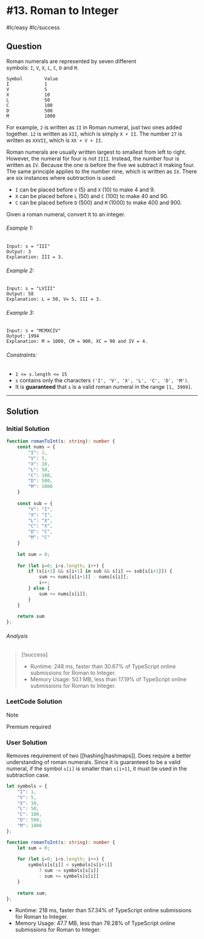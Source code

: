 # #13. Roman to Integer
#lc/easy #lc/success

## Question
Roman numerals are represented by seven different symbols: `I`, `V`, `X`, `L`, `C`, `D` and `M`.

```
Symbol        Value
I             1
V             5
X             10
L             50
C             100
D             500
M             1000
```

For example, `2` is written as `II` in Roman numeral, just two ones added together. `12` is written as `XII`, which is simply `X + II`. The number `27` is written as `XXVII`, which is `XX + V + II`.

Roman numerals are usually written largest to smallest from left to right. However, the numeral for four is not `IIII`. Instead, the number four is written as `IV`. Because the one is before the five we subtract it making four. The same principle applies to the number nine, which is written as `IX`. There are six instances where subtraction is used:

-   `I` can be placed before `V` (5) and `X` (10) to make 4 and 9. 
-   `X` can be placed before `L` (50) and `C` (100) to make 40 and 90. 
-   `C` can be placed before `D` (500) and `M` (1000) to make 400 and 900.

Given a roman numeral, convert it to an integer.

###### Example 1:
```
Input: s = "III"
Output: 3
Explanation: III = 3.
```

###### Example 2:
```
Input: s = "LVIII"
Output: 58
Explanation: L = 50, V= 5, III = 3.
```

###### Example 3:
```
Input: s = "MCMXCIV"
Output: 1994
Explanation: M = 1000, CM = 900, XC = 90 and IV = 4.
```

###### Constraints:
-   `1 <= s.length <= 15`
-   `s` contains only the characters `('I', 'V', 'X', 'L', 'C', 'D', 'M')`.
-   It is **guaranteed** that `s` is a valid roman numeral in the range `[1, 3999]`.
---
## Solution
### Initial Solution
```typescript
function romanToInt(s: string): number {
    const nums = {
        "I": 1,
        "V": 5,
        "X": 10,
        "L": 50,
        "C": 100,
        "D": 500,
        "M": 1000
    }
    
    const sub = {
        "V": "I",
        "X": "I",
        "L": "X",
        "C": "X",
        "D": "C",
        "M": "C"
    }
    
    let sum = 0;
    
    for (let i=0; i<s.length; i++) {
        if (s[i+1] && s[i+1] in sub && s[i] == sub[s[i+1]]) {
            sum += nums[s[i+1]] - nums[s[i]];
            i++;
        } else {
            sum += nums[s[i]];
        }
    }
    
    return sum
};
```

###### Analysis
>[!success]
> - Runtime: 248 ms, faster than 30.67% of TypeScript online submissions for Roman to Integer.
> - Memory Usage: 50.1 MB, less than 17.19% of TypeScript online submissions for Roman to Integer.

### LeetCode Solution
>[!Note]
>Premium required

### User Solution
Removes requirement of two [[hashing|hashmaps]]. Does require a better understanding of roman numerals. Since it is guaranteed to be a valid numeral, if the symbol `s[i]` is smaller than `s[i+1]`, it must be used in the subtraction case.

```typescript
let symbols = {
    "I": 1,
    "V": 5,
    "X": 10,
    "L": 50,
    "C": 100,
    "D": 500,
    "M": 1000
};

function romanToInt(s: string): number {
    let sum = 0;
    
    for (let i=0; i<s.length; i++) {
        symbols[s[i]] < symbols[s[i+1]] 
            ? sum -= symbols[s[i]]
            : sum += symbols[s[i]]
    }
    
    return sum;
};
```

- Runtime: 218 ms, faster than 57.34% of TypeScript online submissions for Roman to Integer.
- Memory Usage: 47.7 MB, less than 79.28% of TypeScript online submissions for Roman to Integer.